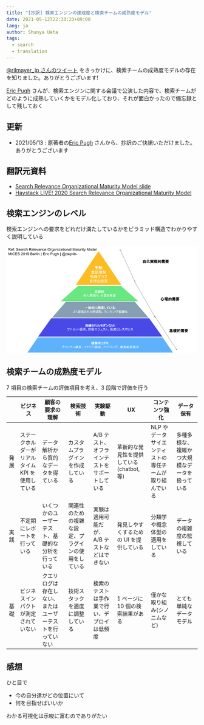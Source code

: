 ```yaml
---
title: "[抄訳] 検索エンジンの達成度と検索チームの成熟度モデル"
date: 2021-05-12T22:33:23+09:00
lang: ja
author: Shunya Ueta
tags:
  - search
  - translation
---
```


[@rilmayer_jp さんのツイート](https://twitter.com/rilmayer_jp/status/1348151389298454528) をきっかけに、検索チームの成熟度モデルの存在を知りました。ありがとうございます!

[Eric Pugh](https://twitter.com/dep4b) さんが、検索エンジンに関する会議で公演した内容で、検索チームがどのように成熟していくかをモデル化しており、それが面白かったので備忘録として残しておく

## 更新

- 2021/05/13 : 原著者の[Eric Pugh](https://twitter.com/dep4b) さんから、抄訳のご快諾いただけました。ありがとうございます

## 翻訳元資料

- [Search Relevance Organizational Maturity Model slide](https://mices.co/mices2019/slides/pugh_search-organizational-maturity-model.pdf)
- [Haystack LIVE! 2020 Search Relevance Organizational Maturity Model](https://youtu.be/i1M2eUMXXQY)

## 検索エンジンのレベル

検索エンジンへの要求をどれだけ満たしているかをピラミッド構造でわかりやすく説明している

![翻訳 検索チームの成熟度モデル - Search Relevance Organizational Maturity Model MICES 2019 Berlin _ Eric Pugh _ @dep4b-(1).png](/posts/2021-05-12/images/1.png)

## 検索チームの成熟度モデル

7 項目の検索チームの評価項目を考え、3 段階で評価を行う

|      | ビジネス                                          | 顧客の要求の理解                                           | 検索技術                                             | 実験駆動                                       | UX                                        | コンテンツ強化                                           | データ保有                                     |
| ---- | ------------------------------------------------- | ---------------------------------------------------------- | ---------------------------------------------------- | ---------------------------------------------- | ----------------------------------------- | -------------------------------------------------------- | ---------------------------------------------- |
| 発展 | ステークホルダーがリアルタイム KPI を使用している | データ解析から質的なデータを得ている                       | カスタムプラグインを作成している                     | A/B テスト、オフラインテストをサポートしている | 革新的な発見性を提供している(chatbot, 等) | NLP やデータサイエンティストの専任チームが取り組んでいる | 多種多様な、複雑かつ大規模なデータを扱っている |
| 実践 | 不定期にレポートを行っている                      | いくつかのユーザーテスト、基礎的な分析を行っている         | 関連性のための複雑な設定、プラグインの使用をしている | 実験は適用可能だが、A/B テストなどはできない   | 発見しやすくするための UI を提供している  | 分類学や概念体型の適用をしている                         | データの複雑度の監視している                   |
| 基礎 | ビジネスインパクトが測定されていない              | クエリログは存在しない、またはユーザーテストを行っていない | 技術スタックを適度に調整している                     | 検索のテストは手作業で行い、デプロイは低頻度   | 1 ページに 10 個の検索結果がある          | 僅かな取り組み(シノニムなど)                             | とても単純なデータモデル                       |

## 感想

ひと目で

- 今の自分達がどの位置にいて
- 何を目指せばいいか

わかる可視化は示唆に富むのでありがたい
